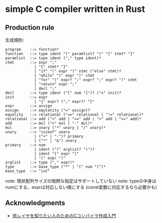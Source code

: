 # simple C compiler written in Rust

## Production rule
生成規則:
```
program    ::= function*
function   ::= type ident "(" paramlist? ")" "{" stmt* "}"
paramlist  ::= type ident ("," type ident)*
stmt       ::= expr ";"
             | "{" stmt* "}"
             | "if" "(" expr ")" stmt ("else" stmt)?
             | "while" "(" expr ")" stmt
             | "for" "(" expr? ";" expr? ";" expr? ")" stmt
             | "return" expr ";"
             | decl ";"
decl       ::= type ident ("[" num "]")? ("=" init)?
init       ::= expr
             | "{" expr? ("," expr)* "}"
expr       ::= assign
assign     ::= equlatity ("=" assign)?
equality   ::= relational ("==" relational | "!=" relational)*
relational ::= add ("<" add | "<=" add | ">" add | ">=" add)*
add        ::= mul ("+" mul | "-" mul)*
mul        ::= unary ("*" unary | "/" unary)*
unary      ::= "sizeof" unary
             | ("+" | "-")? primary
             | ("*" | "&") unary
primary    ::= num
             | ident ("(" arglist? ")")?
             | ident "[" expr "]"
             | "(" expr ")"
arglist    ::= type ("," expr)*
type       ::= base_type ("*" | "[" num "]")*
base_type  ::= "int"
```
note: 現状配列サイズの暗黙な指定はサポートしていない
note: typeの中身はnumにする、exprは対応しない様にする (const変数に対応するなら必要かも)

## Acknowledgments
- [低レイヤを知りたい人のためのCコンパイラ作成入門](https://www.sigbus.info/compilerbook)
